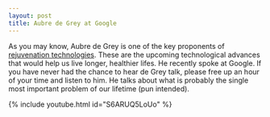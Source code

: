 ```yaml
---
layout: post
title: Aubre de Grey at Google
---
```


As you may know, Aubre de Grey is one of the key proponents of [rejuvenation technologies](https://www.javiertordable.com/modern-quest-for-immortality/). These are the upcoming technological advances that would help us live longer, healthier lifes. He recently spoke at Google. If you have never had the chance to hear de Grey talk, please free up an hour of your time and listen to him. He talks about what is probably the single most important problem of our lifetime (pun intended).

{% include youtube.html id="S6ARUQ5LoUo" %}
